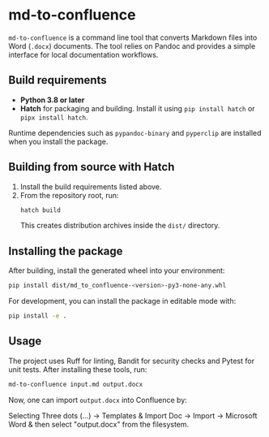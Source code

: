 # md-to-confluence

`md-to-confluence` is a command line tool that converts Markdown files into Word
(`.docx`) documents. The tool relies on Pandoc and provides a simple interface
for local documentation workflows.

## Build requirements

- **Python 3.8 or later**
- **Hatch** for packaging and building. Install it using `pip install hatch` or
  `pipx install hatch`.

Runtime dependencies such as `pypandoc-binary` and `pyperclip` are installed
when you install the package.

## Building from source with Hatch

1. Install the build requirements listed above.
2. From the repository root, run:
   ```bash
   hatch build
   ```
   This creates distribution archives inside the `dist/` directory.

## Installing the package

After building, install the generated wheel into your environment:

```bash
pip install dist/md_to_confluence-<version>-py3-none-any.whl
```

For development, you can install the package in editable mode with:

```bash
pip install -e .
```

## Usage

The project uses Ruff for linting, Bandit for security checks and Pytest for
unit tests. After installing these tools, run:

```bash
md-to-confluence input.md output.docx
```

Now, one can import `output.docx` into Confluence by:

Selecting Three dots (...) -> Templates & Import Doc -> Import -> Microsoft Word & then select "output.docx" from the filesystem.

